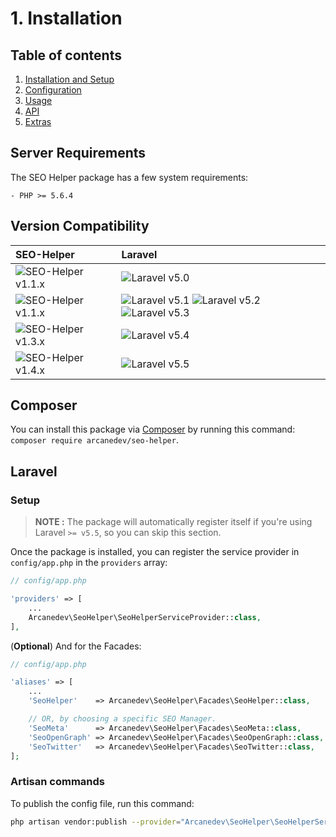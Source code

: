 # 1. Installation

## Table of contents

  1. [Installation and Setup](1-Installation-and-Setup.md)
  2. [Configuration](2-Configuration.md)
  3. [Usage](3-Usage.md)
  4. [API](4-API.md)
  5. [Extras](5-Extras.md)

## Server Requirements

The SEO Helper package has a few system requirements:

```
- PHP >= 5.6.4
```

## Version Compatibility

| SEO-Helper                             | Laravel                                                                                |
|:---------------------------------------|:---------------------------------------------------------------------------------------|
| ![SEO-Helper v1.1.x][seo_helper_1_1_x] | ![Laravel v5.0][laravel_5_0]                                                           |
| ![SEO-Helper v1.1.x][seo_helper_1_2_x] | ![Laravel v5.1][laravel_5_1] ![Laravel v5.2][laravel_5_2] ![Laravel v5.3][laravel_5_3] |
| ![SEO-Helper v1.3.x][seo_helper_1_3_x] | ![Laravel v5.4][laravel_5_4]                                                           |
| ![SEO-Helper v1.4.x][seo_helper_1_4_x] | ![Laravel v5.5][laravel_5_5]                                                           |

[laravel_5_0]:  https://img.shields.io/badge/v5.0-supported-brightgreen.svg?style=flat-square "Laravel v5.0"
[laravel_5_1]:  https://img.shields.io/badge/v5.1-supported-brightgreen.svg?style=flat-square "Laravel v5.1"
[laravel_5_2]:  https://img.shields.io/badge/v5.2-supported-brightgreen.svg?style=flat-square "Laravel v5.2"
[laravel_5_3]:  https://img.shields.io/badge/v5.3-supported-brightgreen.svg?style=flat-square "Laravel v5.3"
[laravel_5_4]:  https://img.shields.io/badge/v5.4-supported-brightgreen.svg?style=flat-square "Laravel v5.4"
[laravel_5_5]:  https://img.shields.io/badge/v5.5-supported-brightgreen.svg?style=flat-square "Laravel v5.5"

[seo_helper_1_1_x]: https://img.shields.io/badge/version-1.1.*-blue.svg?style=flat-square "SEO-Helper v1.1.*"
[seo_helper_1_2_x]: https://img.shields.io/badge/version-1.2.*-blue.svg?style=flat-square "SEO-Helper v1.2.*"
[seo_helper_1_3_x]: https://img.shields.io/badge/version-1.3.*-blue.svg?style=flat-square "SEO-Helper v1.3.*"
[seo_helper_1_4_x]: https://img.shields.io/badge/version-1.4.*-blue.svg?style=flat-square "SEO-Helper v1.4.*"

## Composer

You can install this package via [Composer](http://getcomposer.org/) by running this command: `composer require arcanedev/seo-helper`.

## Laravel

### Setup

> **NOTE :** The package will automatically register itself if you're using Laravel `>= v5.5`, so you can skip this section.

Once the package is installed, you can register the service provider in `config/app.php` in the `providers` array:

```php
// config/app.php

'providers' => [
    ...
    Arcanedev\SeoHelper\SeoHelperServiceProvider::class,
],
```

(**Optional**) And for the Facades:

```php
// config/app.php

'aliases' => [
    ...
    'SeoHelper'    => Arcanedev\SeoHelper\Facades\SeoHelper::class,

    // OR, by choosing a specific SEO Manager.
    'SeoMeta'      => Arcanedev\SeoHelper\Facades\SeoMeta::class,
    'SeoOpenGraph' => Arcanedev\SeoHelper\Facades\SeoOpenGraph::class,
    'SeoTwitter'   => Arcanedev\SeoHelper\Facades\SeoTwitter::class,
];
```

### Artisan commands

To publish the config file, run this command:

```bash
php artisan vendor:publish --provider="Arcanedev\SeoHelper\SeoHelperServiceProvider"
```
